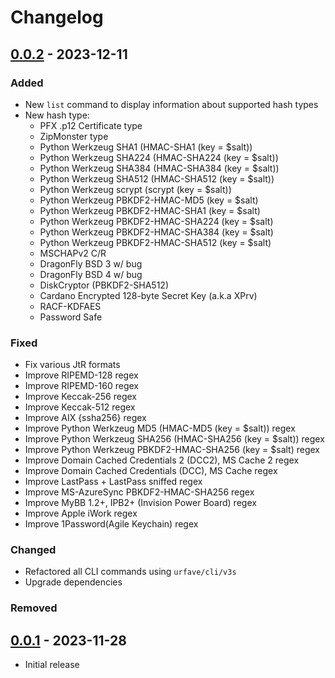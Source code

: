 # Changelog

## [0.0.2] - 2023-12-11

### Added

- New `list` command to display information about supported hash types
- New hash type:
  - PFX .p12 Certificate type
  - ZipMonster type
  - Python Werkzeug SHA1 (HMAC-SHA1 (key = $salt))
  - Python Werkzeug SHA224 (HMAC-SHA224 (key = $salt))
  - Python Werkzeug SHA384 (HMAC-SHA384 (key = $salt))
  - Python Werkzeug SHA512 (HMAC-SHA512 (key = $salt))
  - Python Werkzeug scrypt (scrypt (key = $salt))
  - Python Werkzeug PBKDF2-HMAC-MD5 (key = $salt)
  - Python Werkzeug PBKDF2-HMAC-SHA1 (key = $salt)
  - Python Werkzeug PBKDF2-HMAC-SHA224 (key = $salt)
  - Python Werkzeug PBKDF2-HMAC-SHA384 (key = $salt)
  - Python Werkzeug PBKDF2-HMAC-SHA512 (key = $salt)
  - MSCHAPv2 C/R
  - DragonFly BSD $3$ w/ bug
  - DragonFly BSD $4$ w/ bug
  - DiskCryptor (PBKDF2-SHA512)
  - Cardano Encrypted 128-byte Secret Key (a.k.a XPrv)
  - RACF-KDFAES
  - Password Safe

### Fixed

- Fix various JtR formats
- Improve RIPEMD-128 regex
- Improve RIPEMD-160 regex
- Improve Keccak-256 regex
- Improve Keccak-512 regex
- Improve AIX {ssha256} regex
- Improve Python Werkzeug MD5 (HMAC-MD5 (key = $salt)) regex
- Improve Python Werkzeug SHA256 (HMAC-SHA256 (key = $salt)) regex
- Improve Python Werkzeug PBKDF2-HMAC-SHA256 (key = $salt) regex
- Improve Domain Cached Credentials 2 (DCC2), MS Cache 2 regex
- Improve Domain Cached Credentials (DCC), MS Cache regex
- Improve LastPass + LastPass sniffed regex
- Improve MS-AzureSync PBKDF2-HMAC-SHA256 regex
- Improve MyBB 1.2+, IPB2+ (Invision Power Board) regex
- Improve Apple iWork regex
- Improve 1Password(Agile Keychain) regex

### Changed

- Refactored all CLI commands using `urfave/cli/v3s`
- Upgrade dependencies

### Removed

## [0.0.1] - 2023-11-28

- Initial release

[0.0.2]: https://git.ntwrk.space/mmaths/hashID/compare/v0.0.1...v0.0.2
[0.0.1]: https://git.ntwrk.space/mmaths/hashID/releases/tag/v0.0.1
